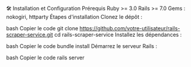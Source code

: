 🛠️ Installation et Configuration
Prérequis
Ruby >= 3.0
Rails >= 7.0
Gems : nokogiri, httparty
Étapes d'installation
Clonez le dépôt :

bash
Copier le code
git clone https://github.com/votre-utilisateur/rails-scraper-service.git
cd rails-scraper-service
Installez les dépendances :

bash
Copier le code
bundle install
Démarrez le serveur Rails :

bash
Copier le code
rails server

